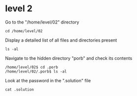 # level 2
Go to the "/home/level/02" directory
```ssh
cd /home/level/02
```
Display a detailed list of all files and directories present 
```
ls -al
```
Navigate to the hidden directory "porb" and check its contents
```ssh
/home/level/02$ cd .porb
/home/level/02/.porb$ ls -al
```
Look at the password in the ".solution" file
```ssh
cat .solution
```
